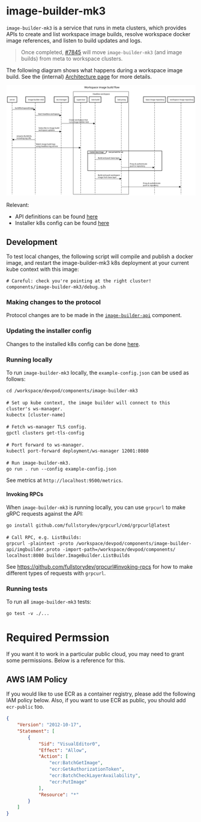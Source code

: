 # image-builder-mk3

`image-builder-mk3` is a service that runs in meta clusters, which provides APIs to create and list workspace image builds, resolve workspace docker image references, and listen to build updates and logs.

> Once completed, [#7845](https://github.com/khulnasoft/devpod/issues/7845) will move `image-builder-mk3` (and image builds) from meta to workspace clusters.

The following diagram shows what happens during a workspace image build. See the (internal) [Architecture page](https://www.notion.so/devpod/Architecture-0e39e570b10f4e8ba7b259629ee3cb74) for more details.

![Architecture](../../docs/workspace/image-builder-mk3/sequencediagram.svg)

Relevant:
* API definitions can be found [here](../image-builder-api/imgbuilder.proto)
* Installer k8s config can be found [here](../../install/installer/pkg/components/image-builder-mk3/)

## Development

To test local changes, the following script will compile and publish a docker image,
and restart the image-builder-mk3 k8s deployment at your current kube context with this image:

```console
# Careful: check you're pointing at the right cluster!
components/image-builder-mk3/debug.sh
```

### Making changes to the protocol

Protocol changes are to be made in the [`image-builder-api`](../image-builder-api/) component.

### Updating the installer config

Changes to the installed k8s config can be done [here](../../install/installer/pkg/components/image-builder-mk3/).

### Running locally

To run `image-builder-mk3` locally, the `example-config.json` can be used as follows:

```console
cd /workspace/devpod/components/image-builder-mk3

# Set up kube context, the image builder will connect to this cluster's ws-manager.
kubectx [cluster-name]

# Fetch ws-manager TLS config.
gpctl clusters get-tls-config

# Port forward to ws-manager.
kubectl port-forward deployment/ws-manager 12001:8080

# Run image-builder-mk3.
go run . run --config example-config.json
```

See metrics at `http://localhost:9500/metrics`.

#### Invoking RPCs

When `image-builder-mk3` is running locally, you can use `grpcurl` to make gRPC requests against the API:
```console
go install github.com/fullstorydev/grpcurl/cmd/grpcurl@latest

# Call RPC, e.g. ListBuilds:
grpcurl -plaintext -proto /workspace/devpod/components/image-builder-api/imgbuilder.proto -import-path=/workspace/devpod/components/ localhost:8080 builder.ImageBuilder.ListBuilds
```

See https://github.com/fullstorydev/grpcurl#invoking-rpcs for how to make different types of requests with `grpcurl`.


### Running tests

To run all `image-builder-mk3` tests:

```console
go test -v ./...
```

# Required Permssion

If you want it to work in a particular public cloud, you may need to grant some permissions.
Below is a reference for this.

## AWS IAM Policy

If you would like to use ECR as a container registry, please add the following IAM policy below.
Also, if you want to use ECR as public, you should add `ecr-public` too.

```json
{
    "Version": "2012-10-17",
    "Statement": [
        {
            "Sid": "VisualEditor0",
            "Effect": "Allow",
            "Action": [
                "ecr:BatchGetImage",
                "ecr:GetAuthorizationToken",
                "ecr:BatchCheckLayerAvailability",
                "ecr:PutImage"
            ],
            "Resource": "*"
        }
    ]
}
```
